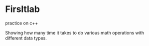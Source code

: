 # Firsltlab
practice on c++

Showing how many time it takes to do various math operations with different data types.
